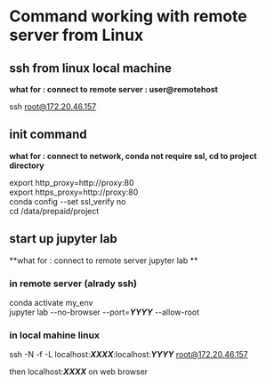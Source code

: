 # Command working with remote server from Linux

## ssh from linux local machine  
**what for : connect to remote server : user@remotehost**     

ssh root@172.20.46.157  

## init command  
**what for : connect to network, conda not require ssl, cd to project directory**   

export http_proxy=http://proxy:80   
export https_proxy=http://proxy:80  
conda config --set ssl_verify no   
cd /data/prepaid/project  

## start up jupyter lab  
**what for : connect to remote server jupyter lab **    

### in remote server (alrady ssh)  
conda activate my_env  
jupyter lab --no-browser --port=***YYYY*** --allow-root  

### in local mahine linux   
ssh -N -f -L localhost:***XXXX***:localhost:***YYYY*** root@172.20.46.157  

then localhost:***XXXX*** on web browser
